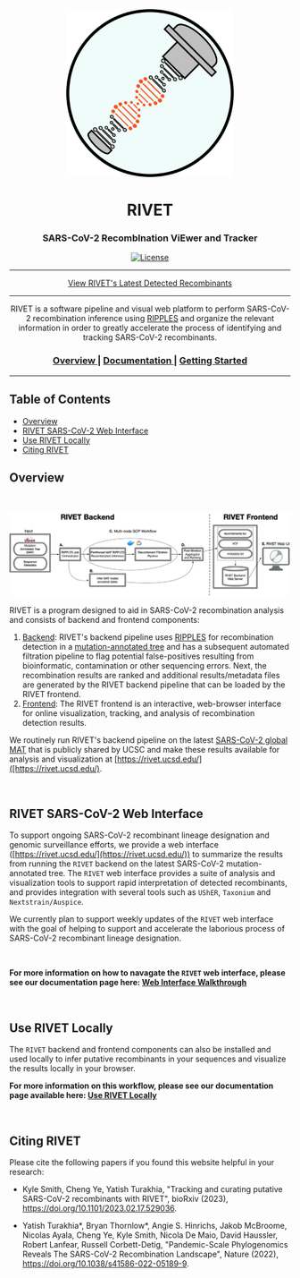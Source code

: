 <!--img src="static/images/rivet-icon.png" width="300"-->
<div align="center">
  <img src="static/images/rivet-icon.png" width="300"/>
</div>
<div align="center">

# RIVET
### SARS-CoV-2 RecombInation ViEwer and Tracker

[license-badge]: https://img.shields.io/badge/License-MIT-yellow.svg 
[license-link]: https://github.com/TurakhiaLab/rivet/blob/main/LICENSE
[![License][license-badge]][license-link]

<hr>
<div align="center">
 <a target="_blank" href="https://rivet.ucsd.edu/">View RIVET's Latest Detected Recombinants</a>
</div>
<hr>

<div align="center">
    RIVET is a software pipeline and visual web platform to perform SARS-CoV-2 recombination inference using <a target="_blank" href="https://www.nature.com/articles/s41586-022-05189-9">RIPPLES</a> and organize the relevant information in order to greatly accelerate the process of identifying and tracking SARS-CoV-2 recombinants.

  <h3>
    <a href="#overview">
      Overview
    </a>
    <span> | </span>
    <a href="https://turakhialab.github.io/rivet/">
      Documentation
    </a>
    <span> | </span>
    <a href="https://turakhialab.github.io/rivet/#web-interface-walkthrough">
      Getting Started
    </a>
  </h3>
</div>
<hr>
</div>


## Table of Contents
- [Overview](#overview)
- [RIVET SARS-CoV-2 Web Interface](#web)
- [Use RIVET Locally](#local)
- [Citing RIVET](#cite_rivet)

## <a name="overview"></a> Overview
<br>

![](images/rivet_backend_diagram.jpg)

RIVET is a program designed to aid in SARS-CoV-2 recombination analysis and consists of backend and frontend components:
1. [Backend](#rivet_backend): RIVET's backend pipeline uses [RIPPLES](https://www.nature.com/articles/s41586-022-05189-9) for recombination detection in a [mutation-annotated tree](https://usher-wiki.readthedocs.io/en/latest/UShER.html) and has a subsequent automated filtration pipeline to flag potential false-positives resulting from bioinformatic, contamination or other sequencing errors.  Next, the recombination results are ranked and additional results/metadata files are generated by the RIVET backend pipeline that can be loaded by the RIVET frontend.
2. [Frontend](#rivet_frontend): The RIVET frontend is an interactive, web-browser interface for online visualization, tracking, and analysis of recombination detection results.

We routinely run RIVET's backend pipeline on the latest [SARS-CoV-2 global MAT](https://hgdownload.soe.ucsc.edu/goldenPath/wuhCor1/UShER_SARS-CoV-2/) that is publicly shared by UCSC and make these results available for analysis and visualization at [https://rivet.ucsd.edu/]([https://rivet.ucsd.edu/).

<br>

## <a name="web"></a> RIVET SARS-CoV-2 Web Interface
To support ongoing SARS-CoV-2 recombinant lineage designation and genomic surveillance efforts, we provide a web interface ([https://rivet.ucsd.edu/](https://rivet.ucsd.edu/)) to summarize the results from running the `RIVET` backend on the latest SARS-CoV-2 mutation-annotated tree.  The `RIVET` web interface provides a suite of analysis and visualization tools to support rapid interpretation of detected recombinants, and provides integration with several tools such as `UShER`, `Taxonium` and `Nextstrain/Auspice`.

We currently plan to support weekly updates of the `RIVET` web interface with the goal of helping to support and accelerate the laborious process of SARS-CoV-2 recombinant lineage designation.

<br>

**For more information on how to navagate the `RIVET` web interface, please see our documentation page here: [Web Interface Walkthrough](https://turakhialab.github.io/rivet/#web-interface-walkthrough)**

<br>


## <a name="local"></a> Use RIVET Locally
The `RIVET` backend and frontend components can also be installed and used locally to infer putative recombinants in your sequences and visualize the results locally in your browser.

**For more information on this workflow, please see our documentation page available here: [Use RIVET Locally](https://turakhialab.github.io/rivet/index.html#use-rivet-locally)**

<br>

## <a name="cite_rivet"></a> Citing RIVET
Please cite the following papers if you found this website helpful in your research:

- Kyle Smith, Cheng Ye, Yatish Turakhia, "Tracking and curating putative SARS-CoV-2 recombinants with RIVET", bioRxiv (2023), https://doi.org/10.1101/2023.02.17.529036.

- Yatish Turakhia*, Bryan Thornlow*, Angie S. Hinrichs, Jakob McBroome, Nicolas Ayala, Cheng Ye, Kyle Smith, Nicola De Maio, David Haussler, Robert Lanfear, Russell Corbett-Detig, "Pandemic-Scale Phylogenomics Reveals The SARS-CoV-2 Recombination Landscape", Nature (2022), https://doi.org/10.1038/s41586-022-05189-9.
